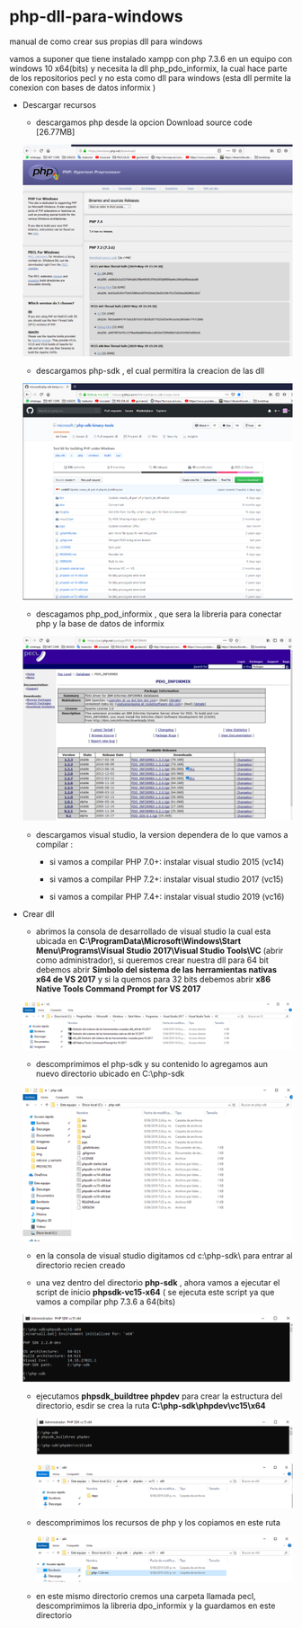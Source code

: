 # php-dll-para-windows
manual de como crear sus propias dll para windows

vamos a suponer que tiene instalado xampp con php 7.3.6 en un equipo con windows 10 x64(bits) y necesita la dll php_pdo_informix, la cual hace parte de los repositorios pecl y no esta como dll para windows (esta dll permite la conexion con bases de datos informix )

- Descargar recursos
    - descargamos php  desde la opcion Download source code [26.77MB]
    
    ![no se encontro la imagen](https://raw.githubusercontent.com/JHONF2078/php-dll-para-windows/master/img/1-recursos_php.PNG)
  
   - descargamos php-sdk , el cual permitira la creacion de las dll
  
    ![no se encontro la imagen](https://raw.githubusercontent.com/JHONF2078/php-dll-para-windows/master/img/2-php_sdk.PNG)
  
   - descagamos php_pod_informix , que sera la libreria para conectar php y la base de datos de informix
    
    ![no se encontro la imagen](https://raw.githubusercontent.com/JHONF2078/php-dll-para-windows/master/img/3-pdo_inf_pecl.PNG)
    
   - descargamos visual studio, la version dependera de lo que vamos a compilar :
    
       - si vamos a compilar  PHP 7.0+: instalar visual studio 2015 (vc14)

       - si vamos a compilar  PHP 7.2+: instalar visual studio 2017 (vc15)
       
       - si vamos a compilar  PHP 7.4+: instalar visual studio 2019 (vc16)
   
   
   
   
    
- Crear dll

   - abrimos la consola de desarrollado de visual studio la cual esta ubicada en **C:\ProgramData\Microsoft\Windows\Start Menu\Programs\Visual Studio 2017\Visual Studio Tools\VC** (abrir como administrador), si queremos crear nuestra dll para 64 bit debemos abrir **Símbolo del sistema de las herramientas nativas x64 de VS 2017**  y si la quemos para 32 bits debemos abrir **x86 Native Tools Command Prompt for VS 2017**
   
   ![no se encontro la imagen](https://raw.githubusercontent.com/JHONF2078/php-dll-para-windows/master/img/4-cmd_vs2017.PNG)
    
    
   - descomprimimos el php-sdk  y su contenido lo agregamos  aun nuevo directorio ubicado en  C:\php-sdk
   
    ![no se encontro la imagen](https://raw.githubusercontent.com/JHONF2078/php-dll-para-windows/master/img/5-ruta_phpsdk.PNG)
    
   
   -  en la consola de visual studio digitamos  cd c:\php-sdk\ para  entrar al directorio recien creado
   
   - una vez dentro del directorio **php-sdk** , ahora vamos a ejecutar el script de inicio  **phpsdk-vc15-x64** ( se ejecuta este script ya que vamos a compilar php 7.3.6 a 64(bits) 
   
    
    ![no se encontro la imagen](https://raw.githubusercontent.com/JHONF2078/php-dll-para-windows/master/img/6-iniciar_script.PNG)
   
   
   - ejecutamos **phpsdk_buildtree phpdev** para crear la estructura del directorio, esdir se crea la ruta
   **C:\php-sdk\phpdev\vc15\x64**
   
     ![no se encontro la imagen](https://raw.githubusercontent.com/JHONF2078/php-dll-para-windows/master/img/7-estructura.PNG)
     
     ![no se encontro la imagen](https://raw.githubusercontent.com/JHONF2078/php-dll-para-windows/master/img/8-estructura2.PNG)
   
   - descomprimimos los recursos de php y los copiamos en este ruta
   
     ![no se encontro la imagen](https://raw.githubusercontent.com/JHONF2078/php-dll-para-windows/master/img/9-copiamos_php.PNG)
   
   - en este mismo directorio cremos una carpeta llamada pecl, descomprimimos la libreria  dpo_informix y la guardamos en este directorio
   
   
   
   
   
   
   
   
   
  

  
   
   
   
    
  

    
    
    
    
  



 
